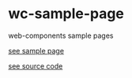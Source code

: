 # wc-sample-page

web-components sample pages

[see sample page](https://50ra4.github.io/wc-sample-page/)

[see source code](https://github.com/50ra4/wc-sample)
